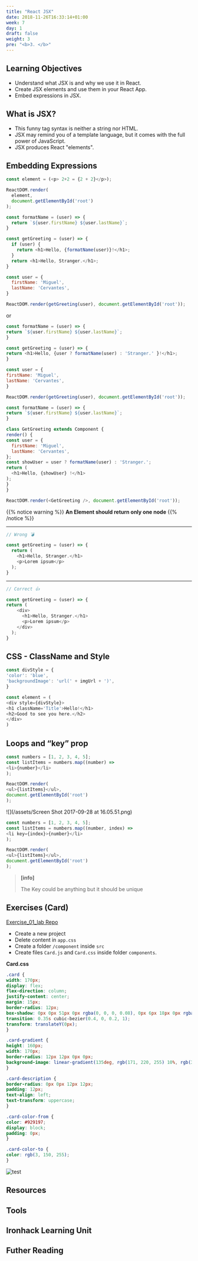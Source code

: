 ```yaml
---
title: "React JSX"
date: 2018-11-26T16:33:14+01:00
week: 7
day: 1
draft: false
weight: 3
pre: "<b>3. </b>"
---
```


## Learning Objectives

- Understand what JSX is and why we use it in React.
- Create JSX elements and use them in your React App.
- Embed expressions in JSX.

## What is JSX?

- This funny tag syntax is neither a string nor HTML.
- JSX may remind you of a template language, but it comes with the full power of JavaScript.
- JSX produces React "elements".


## Embedding Expressions

```javascript
const element = (<p> 2+2 = {2 + 2}</p>);

ReactDOM.render(
  element,
  document.getElementById('root')
);
```

```javascript
const formatName = (user) => {
  return `${user.firstName} ${user.lastName}`;
}

const getGreeting = (user) => {
  if (user) {
    return <h1>Hello, {formatName(user)}!</h1>;
  }
  return <h1>Hello, Stranger.</h1>;
}

const user = {
  firstName: 'Miguel',
  lastName: 'Cervantes',
}

ReactDOM.render(getGreeting(user), document.getElementById('root'));
```

or

```javascript
const formatName = (user) => {
return `${user.firstName} ${user.lastName}`;
}

const getGreeting = (user) => {
return <h1>Hello, {user ? formatName(user) : 'Stranger.' }!</h1>;
}

const user = {
firstName: 'Miguel',
lastName: 'Cervantes',
}

ReactDOM.render(getGreeting(user), document.getElementById('root'));
```

```javascript
const formatName = (user) => {
return `${user.firstName} ${user.lastName}`;
}

class GetGreeting extends Component {
render() {
const user = {
  firstName: 'Miguel',
  lastName: 'Cervantes',
};
const showUser = user ? formatName(user) : 'Stranger.';
return (
  <h1>Hello, {showUser} !</h1>
);
}
}

ReactDOM.render(<GetGreeting />, document.getElementById('root'));
```

{{% notice warning %}}
__An Element should return only one node__
{{% /notice %}}
 

-----


```javascript
// Wrong 💣

const getGreeting = (user) => {
  return (
    <h1>Hello, Stranger.</h1>
    <p>Lorem ipsum</p>
  );
}
```

-----------



```javascript
// Correct 👍

const getGreeting = (user) => {
return (
    <div>
      <h1>Hello, Stranger.</h1>
      <p>Lorem ipsum</p>
    </div>
  );
}

```

## CSS - ClassName and Style

```javascript
const divStyle = {
'color': 'blue',
'backgroundImage': 'url(' + imgUrl + ')',
}

const element = (
<div style={divStyle}>
<h1 className='Title'>Hello!</h1>
<h2>Good to see you here.</h2>
</div>
)
```

## Loops and “key” prop

```javascript
const numbers = [1, 2, 3, 4, 5];
const listItems = numbers.map((number) =>
<li>{number}</li>
);

ReactDOM.render(
<ul>{listItems}</ul>,
document.getElementById('root')
);
```

![](/assets/Screen Shot 2017-09-28 at 16.05.51.png)

```javascript
const numbers = [1, 2, 3, 4, 5];
const listItems = numbers.map((number, index) =>
<li key={index}>{number}</li>
);

ReactDOM.render(
<ul>{listItems}</ul>,
document.getElementById('root')
);
```

> **[info]**
>
> The Key could be anything but it should be unique


## Exercises (Card)

[Exercise_01_lab Repo](https://github.com/zapatran/exercise_01_lab)

- Create a new project
- Delete content in `app.css`
- Create a folder `/component` inside `src`
- Create files `Card.js` and `Card.css` inside folder `components`.

__Card.css__
```css
.card {
width: 170px;
display: flex;
flex-direction: column;
justify-content: center;
margin: 15px;
border-radius: 12px;
box-shadow: 0px 0px 51px 0px rgba(0, 0, 0, 0.08), 0px 6px 18px 0px rgba(0, 0, 0, 0.05);
transition: 0.35s cubic-bezier(0.4, 0, 0.2, 1);
transform: translateY(0px);
}

.card-gradient {
height: 160px;
width: 170px;
border-radius: 12px 12px 0px 0px;
background-image: linear-gradient(135deg, rgb(171, 220, 255) 10%, rgb(3, 150, 255) 100%);
}

.card-description {
border-radius: 0px 0px 12px 12px;
padding: 12px;
text-align: left;
text-transform: uppercase;
}

.card-color-from {
color: #929197;
display: block;
padding: 0px;
}

.card-color-to {
color: rgb(3, 150, 255);
}
```

![test](/lab-card.png?width=300px)


## Resources

## Tools

## Ironhack Learning Unit

## Futher Reading
